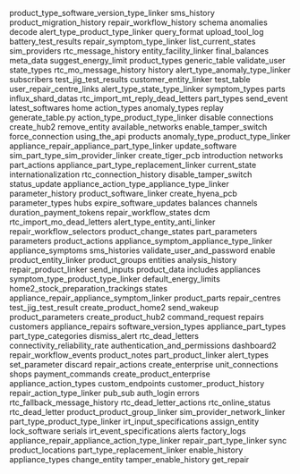 product_type_software_version_type_linker
sms_history
product_migration_history
repair_workflow_history
schema
anomalies
decode
alert_type_product_type_linker
query_format
upload_tool_log
battery_test_results
repair_symptom_type_linker
list_current_states
sim_providers
rtc_message_history
entity_facility_linker
final_balances
meta_data
suggest_energy_limit
product_types
generic_table
validate_user
state_types
rtc_mo_message_history
history
alert_type_anomaly_type_linker
subscribers
test_jig_test_results
customer_entity_linker
test_table
user_repair_centre_links
alert_type_state_type_linker
symptom_types
parts
influx_shard_datas
rtc_import_mt_reply_dead_letters
part_types
send_event
latest_softwares
home
action_types
anomaly_types
replay
generate_table.py
action_type_product_type_linker
disable
connections
create_hub2
remove_entity
available_networks
enable_tamper_switch
force_connection
using_the_api
products
anomaly_type_product_type_linker
appliance_repair_appliance_part_type_linker
update_software
sim_part_type_sim_provider_linker
create_tiger_pcb
introduction
networks
part_actions
appliance_part_type_replacement_linker
current_state
internationalization
rtc_connection_history
disable_tamper_switch
status_update
appliance_action_type_appliance_type_linker
parameter_history
product_software_linker
create_hyena_pcb
parameter_types
hubs
expire_software_updates
balances
channels
duration_payment_tokens
repair_workflow_states
dcm
rtc_import_mo_dead_letters
alert_type_entity_anti_linker
repair_workflow_selectors
product_change_states
part_parameters
parameters
product_actions
appliance_symptom_appliance_type_linker
appliance_symptoms
sms_histories
validate_user_and_password
enable
product_entity_linker
product_groups
entities
analysis_history
repair_product_linker
send_inputs
product_data
includes
appliances
symptom_type_product_type_linker
default_energy_limits
home2_stock_preparation_trackings
states
appliance_repair_appliance_symptom_linker
product_parts
repair_centres
test_jig_test_result
create_product_home2
send_wakeup
product_parameters
create_product_hub2
command_request
repairs
customers
appliance_repairs
software_version_types
appliance_part_types
part_type_categories
dismiss_alert
rtc_dead_letters
connectivity_reliability_rate
authentication_and_permissions
dashboard2
repair_workflow_events
product_notes
part_product_linker
alert_types
set_parameter
discard
repair_actions
create_enterprise
unit_connections
shops
payment_commands
create_product_enterprise
appliance_action_types
custom_endpoints
customer_product_history
repair_action_type_linker
pub_sub
auth_login
errors
rtc_fallback_message_history
rtc_dead_letter_actions
rtc_online_status
rtc_dead_letter
product_product_group_linker
sim_provider_network_linker
part_type_product_type_linker
irt_input_specifications
assign_entity
lock_software
serials
irt_event_specifications
alerts
factory_logs
appliance_repair_appliance_action_type_linker
repair_part_type_linker
sync
product_locations
part_type_replacement_linker
enable_history
appliance_types
change_entity
tamper_enable_history
get_repair
